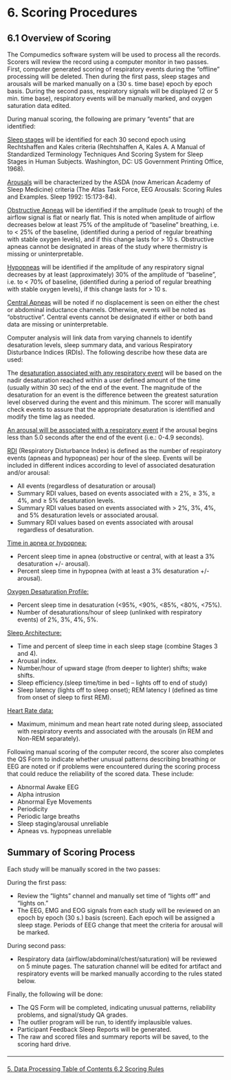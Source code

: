 # 6. Scoring Procedures

## 6.1 Overview of Scoring

The Compumedics software system will be used to process all the records.  Scorers will review the record using a computer monitor in two passes.  First, computer generated scoring of respiratory events during the “offline” processing will be deleted. Then during the first pass, sleep stages and arousals will be marked manually on a (30 s. time base) epoch by epoch basis.  During the second pass, respiratory signals will be displayed (2 or 5 min. time base), respiratory events will be manually marked, and oxygen saturation data edited.

During manual scoring, the following are primary “events” that are identified:

<u>Sleep stages</u> will be identified for each 30 second epoch using Rechtshaffen and Kales criteria (Rechtshaffen A, Kales A. A Manual of Standardized Terminology Techniques And Scoring System for Sleep Stages in Human Subjects.  Washington, DC: US Government Printing Office, 1968).

<u>Arousals</u> will be characterized by the ASDA (now American Academy of Sleep Medicine) criteria (The Atlas Task Force, EEG Arousals: Scoring Rules and Examples.  Sleep 1992: 15:173-84).

<u>Obstructive Apneas</u> will be identified if the amplitude (peak to trough) of the airflow signal is flat or nearly flat. This is noted when amplitude of airflow decreases below at least 75% of the amplitude of “baseline” breathing, i.e. to < 25% of the baseline, (identified during a period of regular breathing with stable oxygen levels), and if this change lasts for > 10 s.  Obstructive apneas cannot be designated in areas of the study where thermistry is missing or uninterpretable.

<u>Hypopneas</u> will be identified if the amplitude of any respiratory signal decreases by at least (approximately) 30% of the amplitude of “baseline”, i.e. to < 70% of baseline, (identified during a period of regular breathing with stable oxygen levels), if this change lasts for > 10 s.

<u>Central Apneas</u> will be noted if no displacement is seen on either the chest or abdominal inductance channels.  Otherwise, events will be noted as “obstructive”. Central events cannot be designated if either or both band data are missing or uninterpretable.

Computer analysis will link data from varying channels to identify desaturation levels, sleep summary data, and various Respiratory Disturbance Indices (RDIs). The following describe how these data are used:

The <u>desaturation associated with any respiratory event</u> will be based on the nadir desaturation reached within a user defined amount of the time (usually within 30 sec) of the end of the event.  The magnitude of the desaturation for an event is the difference between the greatest saturation level observed during the event and this minimum.  The scorer will manually check events to assure that the appropriate desaturation is identified and modify the time lag as needed.

<u>An arousal will be associated with a respiratory event</u> if the arousal begins less than 5.0 seconds after the end of the event (i.e.: 0-4.9 seconds).

<u>RDI</u> (Respiratory Disturbance Index) is defined as the number of respiratory events (apneas and hypopneas) per hour of the sleep. Events will be included in different indices according to level of associated desaturation and/or arousal:

- All events (regardless of desaturation or arousal)
- Summary RDI values, based on events associated with ≥ 2%, ≥ 3%, ≥ 4%, and
 ≥ 5% desaturation levels.
- Summary RDI values based on events associated with  > 2%, 3%, 4%, and 5% desaturation levels or associated arousal.
- Summary RDI values based on events associated with arousal regardless of desaturation.

<u>Time in apnea or hypopnea:</u>

- Percent sleep time in apnea (obstructive or central, with at least a 3% desaturation +/- arousal).
- Percent sleep time in hypopnea (with at least a 3% desaturation +/- arousal).

<u>Oxygen Desaturation Profile:</u>

- Percent sleep time in desaturation (<95%, <90%, <85%, <80%, <75%).
- Number of desaturations/hour of sleep (unlinked with respiratory events) of 2%, 3%, 4%, 5%.

<u>Sleep Architecture:</u>

- Time and percent of sleep time in each sleep stage (combine Stages 3 and 4).
- Arousal index.
- Number/hour of upward stage (from deeper to lighter) shifts; wake shifts.
- Sleep efficiency.(sleep time/time in bed – lights off to end of study)
- Sleep latency (lights off to sleep onset); REM latency I (defined as time from onset of sleep to first REM).

<u>Heart Rate data:</u>

- Maximum, minimum and mean heart rate noted during sleep, associated with respiratory events and associated with the arousals (in REM and Non-REM separately).

Following manual scoring of the computer record, the scorer also completes the QS Form to indicate whether unusual patterns describing breathing or EEG are noted or if problems were encountered during the scoring process that could reduce the reliability of the scored data. These include:

- Abnormal Awake EEG
- Alpha intrusion
- Abnormal Eye Movements
- Periodicity
- Periodic large breaths
- Sleep staging/arousal unreliable
- Apneas vs. hypopneas unreliable


## Summary of Scoring Process

Each study will be manually scored in the two passes:

During the first pass:

- Review the “lights” channel and manually set time of “lights off” and “lights on.”
- The EEG, EMG and EOG signals from each study will be reviewed on an epoch by epoch (30 s.) basis (screen).  Each epoch will be assigned a sleep stage. Periods of EEG change that meet the criteria for arousal will be marked.

During second pass:

- Respiratory data (airflow/abdominal/chest/saturation) will be reviewed on 5 minute pages.  The saturation channel will be edited for artifact and respiratory events will be marked manually according to the rules stated below.

Finally, the following will be done:

- The QS Form will be completed, indicating unusual patterns, reliability problems, and signal/study QA grades.
- The outlier program will be run, to identify implausible values.
- Participant Feedback Sleep Reports will be generated.
- The raw and scored files and summary reports will be saved, to the scoring hard drive.


<hr class="soften" style="margin-top: 20px;margin-bottom: 20px;"/>

<div class="center">
<div class="btn-group">
  <a href=":datasets_path:/shhs/pages/mop/6-50-mop-data-processing.md" class="btn btn-default">
    <span class="glyphicon glyphicon-chevron-left"></span>
    5. Data Processing
  </a>

  <a href=":datasets_path:/shhs/pages/mop/6-00-mop-toc.md" class="btn btn-default">
    <span class="glyphicon glyphicon-chevron-up"></span>
    Table of Contents
  </a>

  <a href=":datasets_path:/shhs/pages/mop/6-620-mop-scoring-rules.md" class="btn btn-success">
    6.2 Scoring Rules
    <span class="glyphicon glyphicon-chevron-right"></span>
  </a>
</div>
</div>
